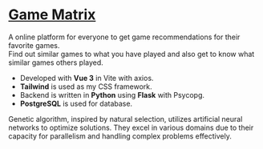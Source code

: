 # [Game Matrix](https://gamematrix.vercel.app/)

A online platform for everyone to get game recommendations for their favorite games. <br>
Find out similar games to what you have played and also get to know what similar games others played.

- Developed with **Vue 3** in Vite with axios.
- **Tailwind** is used as my CSS framework.
- Backend is written in **Python** using **Flask** with Psycopg.
- **PostgreSQL** is used for database.

Genetic algorithm, inspired by natural selection, utilizes artificial neural networks to optimize solutions. They excel in various domains due to their capacity for parallelism and handling complex problems effectively.
